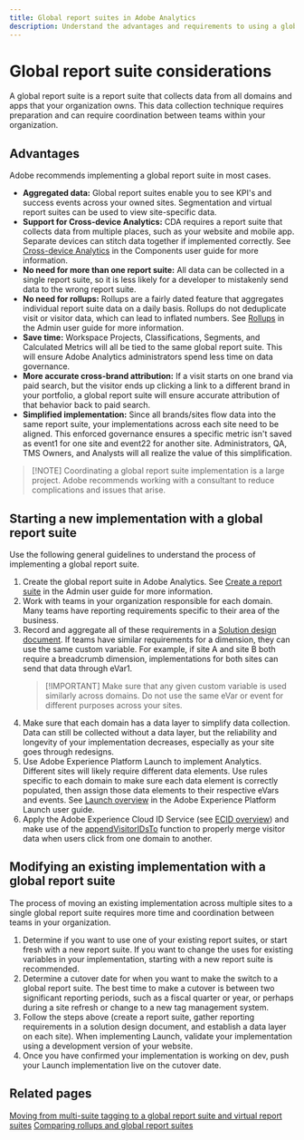 ```yaml
---
title: Global report suites in Adobe Analytics
description: Understand the advantages and requirements to using a global report suite.
---
```


# Global report suite considerations

A global report suite is a report suite that collects data from all domains and apps that your organization owns. This data collection technique requires preparation and can require coordination between teams within your organization.

## Advantages

Adobe recommends implementing a global report suite in most cases.

* **Aggregated data:** Global report suites enable you to see KPI's and success events across your owned sites. Segmentation and virtual report suites can be used to view site-specific data.
* **Support for Cross-device Analytics:** CDA requires a report suite that collects data from multiple places, such as your website and mobile app. Separate devices can stitch data together if implemented correctly. See [Cross-device Analytics](../../components/cda/cda-home.md) in the Components user guide for more information.
* **No need for more than one report suite:** All data can be collected in a single report suite, so it is less likely for a developer to mistakenly send data to the wrong report suite.
* **No need for rollups:** Rollups are a fairly dated feature that aggregates individual report suite data on a daily basis. Rollups do not deduplicate visit or visitor data, which can lead to inflated numbers. See [Rollups](../../admin/c-manage-report-suites/rollup-report-suite.md) in the Admin user guide for more information.
* **Save time:** Workspace Projects, Classifications, Segments, and Calculated Metrics will all be tied to the same global report suite. This will ensure Adobe Analytics administrators spend less time on data governance.
* **More accurate cross-brand attribution:** If a visit starts on one brand via paid search, but the visitor ends up clicking a link to a different brand in your portfolio, a global report suite will ensure accurate attribution of that behavior back to paid search. 
* **Simplified implementation:** Since all brands/sites flow data into the same report suite, your implementations across each site need to be aligned. This enforced governance ensures a specific metric isn't saved as event1 for one site and event22 for another site. Administrators, QA, TMS Owners, and Analysts will all realize the value of this simplification.

> [!NOTE] Coordinating a global report suite implementation is a large project. Adobe recommends working with a consultant to reduce complications and issues that arise.

## Starting a new implementation with a global report suite

Use the following general guidelines to understand the process of implementing a global report suite.

1. Create the global report suite in Adobe Analytics. See [Create a report suite](../../admin/admin-console/create-report-suite.md) in the Admin user guide for more information.
2. Work with teams in your organization responsible for each domain. Many teams have reporting requirements specific to their area of the business.
3. Record and aggregate all of these requirements in a [Solution design document](solution-design.md). If teams have similar requirements for a dimension, they can use the same custom variable. For example, if site A and site B both require a breadcrumb dimension, implementations for both sites can send that data through eVar1.
   > [!IMPORTANT] Make sure that any given custom variable is used similarly across domains. Do not use the same eVar or event for different purposes across your sites.
4. Make sure that each domain has a data layer to simplify data collection. Data can still be collected without a data layer, but the reliability and longevity of your implementation decreases, especially as your site goes through redesigns.
5. Use Adobe Experience Platform Launch to implement Analytics. Different sites will likely require different data elements. Use rules specific to each domain to make sure each data element is correctly populated, then assign those data elements to their respective eVars and events. See [Launch overview](https://docs.adobe.com/content/help/en/launch/using/overview.html) in the Adobe Experience Platform Launch user guide.
6. Apply the Adobe Experience Cloud ID Service (see [ECID overview](https://docs.adobe.com/content/help/en/id-service/using/home.html)) and make use of the [appendVisitorIDsTo](https://docs.adobe.com/content/help/en/id-service/using/id-service-api/methods/appendvisitorid.html) function to properly merge visitor data when users click from one domain to another.

## Modifying an existing implementation with a global report suite

The process of moving an existing implementation across multiple sites to a single global report suite requires more time and coordination between teams in your organization.

1. Determine if you want to use one of your existing report suites, or start fresh with a new report suite. If you want to change the uses for existing variables in your implementation, starting with a new report suite is recommended.
2. Determine a cutover date for when you want to make the switch to a global report suite. The best time to make a cutover is between two significant reporting periods, such as a fiscal quarter or year, or perhaps during a site refresh or change to a new tag management system.
3. Follow the steps above (create a report suite, gather reporting requirements in a solution design document, and establish a data layer on each site). When implementing Launch, validate your implementation using a development version of your website.
4. Once you have confirmed your implementation is working on dev, push your Launch implementation live on the cutover date.

## Related pages

[Moving from multi-suite tagging to a global report suite and virtual report suites](../../components/vrs/vrs-considerations.md)
[Comparing rollups and global report suites](../../admin/c-manage-report-suites/rollup-report-suite.md)
